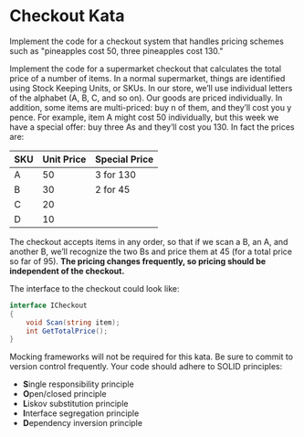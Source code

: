 # Checkout Kata

Implement the code for a checkout system that handles pricing schemes such as "pineapples cost 50, three pineapples cost 130."

Implement the code for a supermarket checkout that calculates the total price of a number of items. In a normal supermarket, things are identified using Stock Keeping Units, or SKUs. In our store, we’ll use individual letters of the alphabet (A, B, C, and so on). Our goods are priced individually. In addition, some items are multi-priced: buy n of them, and they’ll cost you y pence. For example, item A might cost 50 individually, but this week we have a special offer: buy three As and they’ll cost you 130. In fact the prices are:

| SKU | Unit Price | Special Price |
| --- | ---------- | ------------- |
| A   | 50         | 3 for 130     |
| B   | 30         | 2 for 45      |
| C   | 20         |               |
| D   | 10         |               |

The checkout accepts items in any order, so that if we scan a B, an A, and another B, we’ll recognize the two Bs and price them at 45 (for a total price so far of 95). **The pricing changes frequently, so pricing should be independent of the checkout.**

The interface to the checkout could look like:

``` csharp
interface ICheckout
{
    void Scan(string item);
    int GetTotalPrice();
}
```

Mocking frameworks will not be required for this kata. Be sure to commit to version control frequently. Your code should adhere to SOLID principles:

* **S**ingle responsibility principle
* **O**pen/closed principle
* **L**iskov substitution principle
* **I**nterface segregation principle
* **D**ependency inversion principle
